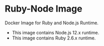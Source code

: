 # Ruby-Node Image

Docker Image for Ruby and Node.js Runtime.

- This image contains Node.js 12.x runtime.
- This image contains Ruby 2.6.x runtime.

